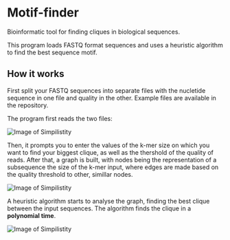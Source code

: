 # Motif-finder
Bioinformatic tool for finding cliques in biological sequences.


This program loads FASTQ format sequences and uses a heuristic algorithm to find the best sequence motif.

## How it works

First split your FASTQ sequences into separate files with the nucletide sequence in one file and quality in the other. Example files are available in the repository. 

The program first reads the two files:

![Image of Simpilistity](https://i.imgur.com/yPUnRmQ.png)

Then, it prompts you to enter the values of the k-mer size on which you want to find your biggest clique, as well as the thershold of the quality of reads.
After that, a graph is built, with nodes being the representation of a subsequence the size of the k-mer input, where edges are made based on the quality threshold to other, simillar nodes.

![Image of Simpilistity](https://i.imgur.com/9ecShlY.png)

A heuristic algorithm starts to analyse the graph, finding the best clique between the input sequences. The algorithm finds the clique in a **polynomial time**.

![Image of Simpilistity](https://i.imgur.com/ECYSNEk.png)
